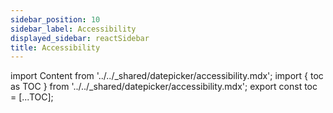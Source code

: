```yaml
---
sidebar_position: 10
sidebar_label: Accessibility
displayed_sidebar: reactSidebar
title: Accessibility
---
```


import Content from '../../_shared/datepicker/accessibility.mdx';
import { toc as TOC } from '../../_shared/datepicker/accessibility.mdx';
export const toc = [...TOC];

<Content />